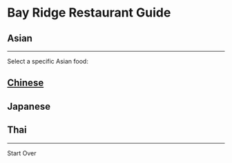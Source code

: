 # Bay Ridge Restaurant Guide
## Asian
---
Select a specific Asian food:
## [Chinese](asian/asian.md)
## Japanese
## Thai
---
Start Over
